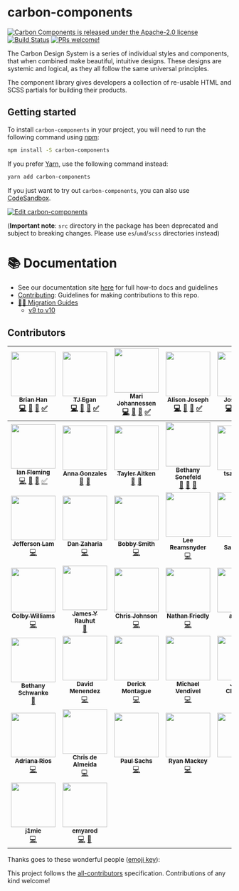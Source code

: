 # carbon-components

[![Carbon Components is released under the Apache-2.0 license](https://img.shields.io/badge/license-Apache--2.0-blue.svg)](./LICENSE)
[![Build Status](https://circleci.com/gh/carbon-design-system/carbon-components.svg?style=shield)](https://circleci.com/gh/carbon-design-system/carbon-components)
[![PRs welcome!](https://img.shields.io/badge/PRs-welcome-brightgreen.svg)](./.github/CONTRIBUTING.md)

The Carbon Design System is a series of individual styles and components, that when combined make beautiful, intuitive designs. These designs are systemic and logical, as they all follow the same universal principles.

The component library gives developers a collection of re-usable HTML and SCSS partials for building their products.

## Getting started

To install `carbon-components` in your project, you will need to run the
following command using [npm](https://www.npmjs.com/):

```bash
npm install -S carbon-components
```

If you prefer [Yarn](https://yarnpkg.com/en/), use the following
command instead:

```bash
yarn add carbon-components
```

If you just want to try out `carbon-components`, you can also use [CodeSandbox](https://codesandbox.io).

[![Edit carbon-components](https://codesandbox.io/static/img/play-codesandbox.svg)](https://codesandbox.io/s/github/IBM/carbon-components/tree/master/examples/codesandbox)

(**Important note**: `src` directory in the package has been deprecated and subject to breaking changes. Please use `es`/`umd`/`scss` directories instead)

# :books: Documentation

- See our documentation site [here](http://carbondesignsystem.com/getting-started/developers) for full how-to docs and guidelines
- [Contributing](/.github/CONTRIBUTING.md): Guidelines for making contributions to this repo.
- [🏃‍♀️ Migration Guides](./docs/migration)
  - [v9 to v10](./docs/migration/migrate-to-10.x.md)

## Contributors

<!-- ALL-CONTRIBUTORS-LIST:START - Do not remove or modify this section -->
<!-- prettier-ignore -->
| [<img src="https://avatars3.githubusercontent.com/u/4185382?v=4" width="100px;"/><br /><sub><b>Brian Han</b></sub>](https://github.com/hellobrian)<br />[💻](https://github.com/IBM/carbon-components/commits?author=hellobrian "Code") [📖](https://github.com/IBM/carbon-components/commits?author=hellobrian "Documentation") [👀](#review-hellobrian "Reviewed Pull Requests") [✅](#tutorial-hellobrian "Tutorials") | [<img src="https://avatars1.githubusercontent.com/u/11928039?v=4" width="100px;"/><br /><sub><b>TJ Egan</b></sub>](http://tjegan.com/)<br />[💻](https://github.com/IBM/carbon-components/commits?author=tw15egan "Code") [📖](https://github.com/IBM/carbon-components/commits?author=tw15egan "Documentation") [👀](#review-tw15egan "Reviewed Pull Requests") [✅](#tutorial-tw15egan "Tutorials") | [<img src="https://avatars0.githubusercontent.com/u/5447411?v=4" width="100px;"/><br /><sub><b>Mari Johannessen</b></sub>](http://www.marijohannessen.com)<br />[💻](https://github.com/IBM/carbon-components/commits?author=marijohannessen "Code") [📖](https://github.com/IBM/carbon-components/commits?author=marijohannessen "Documentation") [👀](#review-marijohannessen "Reviewed Pull Requests") [✅](#tutorial-marijohannessen "Tutorials") | [<img src="https://avatars2.githubusercontent.com/u/2753488?s=400&v=4" width="100px;"/><br /><sub><b>Alison Joseph</b></sub>](https://github.com/alisonjoseph)<br />[💻](https://github.com/IBM/carbon-components/commits?author=alisonjoseph "Code") [📖](https://github.com/IBM/carbon-components/commits?author=alisonjoseph "Documentation") [👀](#review-alisonjoseph "Reviewed Pull Requests") [✅](#tutorial-alisonjoseph "Tutorials") | [<img src="https://avatars3.githubusercontent.com/u/3901764?s=400&v=4" width="100px;"/><br /><sub><b>Josh Black</b></sub>](https://github.com/joshblack)<br />[💻](https://github.com/IBM/carbon-components/commits?author=joshblack "Code") [📖](https://github.com/IBM/carbon-components/commits?author=joshblack "Documentation") [👀](#review-joshblack "Reviewed Pull Requests") [✅](#tutorial-joshblack "Tutorials") | [<img src="https://avatars2.githubusercontent.com/u/12533409?s=460&v=4" width="100px;"/><br /><sub><b>Alessandra Davila</b></sub>](https://github.com/aledavila)<br />[💻](https://github.com/IBM/carbon-components/commits?author=aledavila "Code") [📖](https://github.com/IBM/carbon-components/commits?author=aledavila "Documentation") [👀](#review-aledavila "Reviewed Pull Requests") [✅](#tutorial-aledavila "Tutorials") | [<img src="https://avatars2.githubusercontent.com/u/1266014?v=4" width="100px;"/><br /><sub><b>Chris Dhanaraj</b></sub>](http://twitter.com/chrisdhanaraj)<br />[💻](https://github.com/IBM/carbon-components/commits?author=chrisdhanaraj "Code") [📖](https://github.com/IBM/carbon-components/commits?author=chrisdhanaraj "Documentation") [👀](#review-chrisdhanaraj "Reviewed Pull Requests") [✅](#tutorial-chrisdhanaraj "Tutorials") [🔧](#tool-chrisdhanaraj "Tools") |
| :---: | :---: | :---: | :---: | :---: | :---: | :---: |
| [<img src="https://avatars2.githubusercontent.com/u/5481782?v=4" width="100px;"/><br /><sub><b>Ian Fleming</b></sub>](http://ianfleming.me/)<br />[💻](https://github.com/IBM/carbon-components/commits?author=iangfleming "Code") [📖](https://github.com/IBM/carbon-components/commits?author=iangfleming "Documentation") [👀](#review-iangfleming "Reviewed Pull Requests") [✅](#tutorial-iangfleming "Tutorials") | [<img src="https://avatars3.githubusercontent.com/u/11670886?v=4" width="100px;"/><br /><sub><b>Anna Gonzales</b></sub>](https://github.com/aagonzales)<br />[🎨](#design-aagonzales "Design") [📖](https://github.com/IBM/carbon-components/commits?author=aagonzales "Documentation") | [<img src="https://avatars0.githubusercontent.com/u/29312997?v=4" width="100px;"/><br /><sub><b>Tayler Aitken</b></sub>](https://github.com/tay-aitken)<br />[🎨](#design-tay-aitken "Design") [📖](https://github.com/IBM/carbon-components/commits?author=tay-aitken "Documentation") | [<img src="https://avatars2.githubusercontent.com/u/11233508?v=4" width="100px;"/><br /><sub><b>Bethany Sonefeld</b></sub>](http://www.bethanysonefeld.com)<br />[🎨](#design-bsonefeld "Design") [📝](#blog-bsonefeld "Blogposts") [📖](https://github.com/IBM/carbon-components/commits?author=bsonefeld "Documentation") | [<img src="https://avatars2.githubusercontent.com/u/25189046?v=4" width="100px;"/><br /><sub><b>tsaitsaitsai</b></sub>](https://github.com/tsaitsaitsai)<br />[🎨](#design-tsaitsaitsai "Design") [📖](https://github.com/IBM/carbon-components/commits?author=tsaitsaitsai "Documentation") | [<img src="https://avatars1.githubusercontent.com/u/1259051?v=4" width="100px;"/><br /><sub><b>Akira Sudoh</b></sub>](http://streetphoto.jp/)<br />[💻](https://github.com/IBM/carbon-components/commits?author=asudoh "Code") [👀](#review-asudoh "Reviewed Pull Requests") [🔧](#tool-asudoh "Tools") | [<img src="https://avatars1.githubusercontent.com/u/1693164?v=4" width="100px;"/><br /><sub><b>Una Kravets</b></sub>](http://una.im)<br />[💻](https://github.com/IBM/carbon-components/commits?author=una "Code") |
| [<img src="https://avatars2.githubusercontent.com/u/6686963?v=4" width="100px;"/><br /><sub><b>Jefferson Lam</b></sub>](http://jefferson.im)<br />[💻](https://github.com/IBM/carbon-components/commits?author=jeffersonlam "Code") | [<img src="https://avatars3.githubusercontent.com/u/9454408?v=4" width="100px;"/><br /><sub><b>Dan Zaharia</b></sub>](http://www.danzaharia.com)<br />[💻](https://github.com/IBM/carbon-components/commits?author=dzaharia1 "Code") | [<img src="https://avatars3.githubusercontent.com/u/6444889?v=4" width="100px;"/><br /><sub><b>Bobby Smith</b></sub>](http://bobbysmith.io)<br />[💻](https://github.com/IBM/carbon-components/commits?author=bobbysmith "Code") | [<img src="https://avatars0.githubusercontent.com/u/870668?v=4" width="100px;"/><br /><sub><b>Lee Reamsnyder</b></sub>](http://leereamsnyder.com)<br />[💻](https://github.com/IBM/carbon-components/commits?author=leereamsnyder "Code") | [<img src="https://avatars0.githubusercontent.com/u/181819?v=4" width="100px;"/><br /><sub><b>Nick Sandonato</b></sub>](https://github.com/nsand)<br />[💻](https://github.com/IBM/carbon-components/commits?author=nsand "Code") | [<img src="https://avatars1.githubusercontent.com/u/825457?v=4" width="100px;"/><br /><sub><b>Robin Cannon</b></sub>](http://shinytoyrobots.com)<br />[📖](https://github.com/IBM/carbon-components/commits?author=shinytoyrobots "Documentation") | [<img src="https://avatars0.githubusercontent.com/u/1265379?v=4" width="100px;"/><br /><sub><b>Preston Pham</b></sub>](http://preston.io)<br />[💻](https://github.com/IBM/carbon-components/commits?author=prestonp "Code") |
| [<img src="https://avatars0.githubusercontent.com/u/8884298?v=4" width="100px;"/><br /><sub><b>Colby Williams</b></sub>](http://www.colbycheeze.com)<br />[💻](https://github.com/IBM/carbon-components/commits?author=colbycheeze "Code") | [<img src="https://avatars2.githubusercontent.com/u/7519029?v=4" width="100px;"/><br /><sub><b>James Y Rauhut</b></sub>](http://www.seejamescode.com)<br />[📖](https://github.com/IBM/carbon-components/commits?author=seejamescode "Documentation") | [<img src="https://avatars3.githubusercontent.com/u/6788995?v=4" width="100px;"/><br /><sub><b>Chris Johnson</b></sub>](https://github.com/jhnsnc)<br />[💻](https://github.com/IBM/carbon-components/commits?author=jhnsnc "Code") | [<img src="https://avatars3.githubusercontent.com/u/114976?v=4" width="100px;"/><br /><sub><b>Nathan Friedly</b></sub>](http://nfriedly.com/)<br />[💻](https://github.com/IBM/carbon-components/commits?author=nfriedly "Code") | [<img src="https://avatars1.githubusercontent.com/u/13006634?v=4" width="100px;"/><br /><sub><b>asahlin</b></sub>](https://github.com/asahlin)<br />[💻](https://github.com/IBM/carbon-components/commits?author=asahlin "Code") | [<img src="https://avatars0.githubusercontent.com/u/10215203?v=4" width="100px;"/><br /><sub><b>Matthew Gallo</b></sub>](http://www.matthewdgallo.com)<br />[📖](https://github.com/IBM/carbon-components/commits?author=matthewgallo "Documentation") | [<img src="https://avatars3.githubusercontent.com/u/4438261?v=4" width="100px;"/><br /><sub><b>Reinaldo Cruz</b></sub>](http://www.reicruz.com/)<br />[💻](https://github.com/IBM/carbon-components/commits?author=reicruz "Code") |
| [<img src="https://avatars3.githubusercontent.com/u/2699599?v=4" width="100px;"/><br /><sub><b>Bethany Schwanke</b></sub>](https://github.com/bschwanke)<br />[📖](https://github.com/IBM/carbon-components/commits?author=bschwanke "Documentation") | [<img src="https://avatars0.githubusercontent.com/u/6370760?s=460&v=4" width="100px;"/><br /><sub><b>David Menendez</b></sub>](https://github.com/davidmenendez)<br />[💻](https://github.com/IBM/carbon-components/commits?author=davidmenendez "Code") | [<img src="https://avatars1.githubusercontent.com/u/1183515?s=400&v=4" width="100px;"/><br /><sub><b>Derick Montague</b></sub>](https://github.com/derick-montague)<br />[💻](https://github.com/IBM/carbon-components/commits?author=derick-montague "Code") | [<img src="https://avatars2.githubusercontent.com/u/940113?s=400&v=4" width="100px;"/><br /><sub><b>Michael Vendivel</b></sub>](https://github.com/mven)<br />[💻](https://github.com/IBM/carbon-components/commits?author=mven "Code") | [<img src="https://avatars0.githubusercontent.com/u/20052710?s=400&v=4" width="100px;"/><br /><sub><b>James Clements</b></sub>](https://github.com/jamesvclements)<br />[💻](https://github.com/IBM/carbon-components/commits?author=jamesvclements "Code") | [<img src="https://avatars3.githubusercontent.com/u/163561?s=400&v=4" width="100px;"/><br /><sub><b>Jason Lengstorf</b></sub>](https://github.com/jlengstorf)<br />[💻](https://github.com/IBM/carbon-components/commits?author=jlengstorf "Code") | [<img src="https://avatars2.githubusercontent.com/u/2932484?s=400&v=4" width="100px;"/><br /><sub><b>Rahul Radhakrishnan</b></sub>](https://github.com/rahulrkr08)<br />[💻](https://github.com/IBM/carbon-components/commits?author=rahulrkr08 "Code") [📖](https://github.com/IBM/carbon-components/commits?author=rahulrkr08 "Documentation") |
| [<img src="https://avatars2.githubusercontent.com/u/11317322?s=400&v=4" width="100px;"/><br /><sub><b>Adriana Rios</b></sub>](https://github.com/stpCollabr8nLstn)<br />[💻](https://github.com/IBM/carbon-components/commits?author=stpCollabr8nLstn "Code") | [<img src="https://avatars1.githubusercontent.com/u/15326526?s=400&v=4" width="100px;"/><br /><sub><b>Chris de Almeida</b></sub>](https://github.com/ctcpip)<br />[💻](https://github.com/IBM/carbon-components/commits?author=ctcpip "Code") | [<img src="https://avatars2.githubusercontent.com/u/11449728?s=400&v=4" width="100px;"/><br /><sub><b>Paul Sachs</b></sub>](https://github.com/psachs21)<br />[💻](https://github.com/IBM/carbon-components/commits?author=psachs21 "Code") | [<img src="https://avatars1.githubusercontent.com/u/17710824?s=400&v=4" width="100px;"/><br /><sub><b>Ryan Mackey</b></sub>](https://github.com/ryanomackey)<br />[💻](https://github.com/IBM/carbon-components/commits?author=ryanomackey "Code") | [<img src="https://avatars3.githubusercontent.com/u/5316797?s=400&v=4" width="100px;"/><br /><sub><b>Sae</b></sub>](https://github.com/srlim)<br />[💻](https://github.com/IBM/carbon-components/commits?author=srlim "Code") | [<img src="https://avatars1.githubusercontent.com/u/6663002?s=400&v=4" width="100px;"/><br /><sub><b>Scott Dickerson</b></sub>](https://github.com/scottdickerson)<br />[💻](https://github.com/IBM/carbon-components/commits?author=scottdickerson "Code") | [<img src="https://avatars1.githubusercontent.com/u/4836277?s=400&v=4" width="100px;"/><br /><sub><b>Alicia Hickman</b></sub>](https://github.com/aliciahickman)<br />[💻](https://github.com/IBM/carbon-components/commits?author=aliciahickman "Code") |
| [<img src="https://avatars2.githubusercontent.com/u/12685163?s=400&v=4" width="100px;"/><br /><sub><b>j1mie</b></sub>](https://github.com/j1mie)<br />[💻](https://github.com/IBM/carbon-components/commits?author=j1mie "Code") | [<img src="https://avatars3.githubusercontent.com/u/8265238?v=4" width="100px;"/><br /><sub><b>emyarod</b></sub>](https://github.com/emyarod)<br />[💻](https://github.com/IBM/carbon-components/commits?author=emyarod "Code") [📖](https://github.com/IBM/carbon-components/commits?author=emyarod "Documentation") |

<!-- ALL-CONTRIBUTORS-LIST:END -->

Thanks goes to these wonderful people ([emoji key](https://github.com/kentcdodds/all-contributors#emoji-key)):

This project follows the [all-contributors](https://github.com/kentcdodds/all-contributors) specification. Contributions of any kind welcome!
